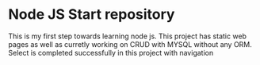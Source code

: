 # Node JS Start repository
This is my first step towards learning node js.
This project has static web pages as well as curretly working on CRUD with MYSQL without any ORM.
Select is completed successfully in this project with navigation 
